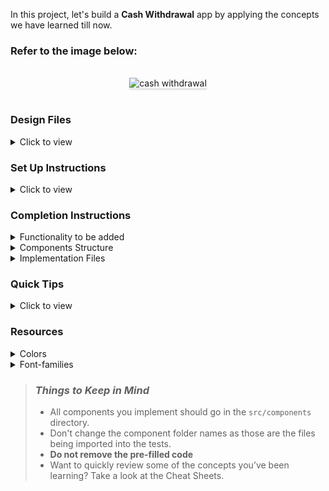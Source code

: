 In this project, let's build a **Cash Withdrawal** app by applying the concepts we have learned till now.

### Refer to the image below:

<br/>
<div style="text-align: center;">
    <img src="https://assets.ccbp.in/frontend/content/react-js/cash-withdrawal-output-v2.gif" alt="cash withdrawal" style="max-width:90%;box-shadow:0 2.8px 2.2px rgba(0, 0, 0, 0.12)">
</div>
<br/>

### Design Files

<details>
<summary>Click to view</summary>

- [Extra Small (Size < 576px) and Small (Size >= 576px)](https://assets.ccbp.in/frontend/content/react-js/cash-withdrawal-sm-output-v2.png)
- [Medium (Size >= 768px), Large (Size >= 992px) and Extra Large (Size >= 1200px)](https://assets.ccbp.in/frontend/content/react-js/cash-withdrawal-lg-output-v2.png)

</details>

### Set Up Instructions

<details>
<summary>Click to view</summary>

- Download dependencies by running `npm install`
- Start up the app using `npm start`
</details>

### Completion Instructions

<details>
<summary>Functionality to be added</summary>
<br/>

The app must have the following functionalities

- Initially, the balance should be **2000** rupees
- When a denomination is clicked, then the respective value should be deducted from the balance available
- The `CashWithdrawal` component receives the `denominationsList` as a prop. It consists of a list of denomination objects with the following properties in each denomination object

  |  Key  | Data Type |
  | :---: | :-------: |
  |  id   |  Number   |
  | value |  Number   |

</details>

<details>
<summary>Components Structure</summary>

<br/>
<div style="text-align: center;">
    <img src="https://assets.ccbp.in/frontend/content/react-js/cash-withdrawal-component-structure-v2.png" alt="cash withdrawal component structure" style="max-width:100%;box-shadow:0 2.8px 2.2px rgba(0, 0, 0, 0.12)">
</div>
<br/>

</details>

<details>
<summary>Implementation Files</summary>
<br/>

Use these files to complete the implementation:

- `src/components/CashWithdrawal/index.js`
- `src/components/CashWithdrawal/index.css`
- `src/components/DenominationItem/index.js`
- `src/components/DenominationItem/index.css`
</details>

### Quick Tips

<details>
<summary>Click to view</summary>
<br>

- The string method `slice()` extracts a section of a string and returns it as a new string, without modifying the original string

  ```js
  const text = "The quick brown fox";
  console.log(text.slice(0, 3)); // The
  console.log(text.slice(2, 3)); // e
  ```

- You can use the `cursor` CSS property to specify the mouse cursor to be displayed when pointing over an element

  ```
    cursor: pointer;
  ```

  <br/>
   <img src="https://assets.ccbp.in/frontend/content/react-js/cursor-pointer-img.png" alt="cursor pointer" style="width:100px" />

- You can use the below `outline` CSS property for buttons and input elements to remove the highlighting when the elements are clicked

  ```
    outline: none;
  ```

  </details>

### Resources

<details>
<summary>Colors</summary>

<br/>

<div style="background-color: #150b3e ; width: 150px; padding: 10px; color: white">Hex: #150b3e</div>
<div style="background-color: #c7d2fe ; width: 150px; padding: 10px; color: black">Hex: #c7d2fe</div>
<div style="background-color: #7c3aed ; width: 150px; padding: 10px; color: white">Hex: #7c3aed</div>
<div style="background-color: #d4d2db ; width: 150px; padding: 10px; color: black">Hex: #d4d2db</div>
<div style="background-color: #585076 ; width: 150px; padding: 10px; color: white">Hex: #585076</div>
<div style="background-color: #382f5a ; width: 150px; padding: 10px; color: white">Hex: #382f5a</div>
<div style="background-color: #c4c4c4 ; width: 150px; padding: 10px; color: black">Hex: #c4c4c4</div>

</details>

<details>
<summary>Font-families</summary>

- Roboto

</details>

> ### _Things to Keep in Mind_
>
> - All components you implement should go in the `src/components` directory.
> - Don't change the component folder names as those are the files being imported into the tests.
> - **Do not remove the pre-filled code**
> - Want to quickly review some of the concepts you’ve been learning? Take a look at the Cheat Sheets.
